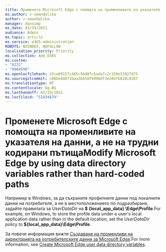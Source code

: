 ```yaml
---
title: Променете Microsoft Edge с помощта на променливите на указателя на данни, а не на трудни кодирани пътища
ms.author: v-smandalika
author: v-smandalika
manager: dansimp
ms.date: 03/19/2021
audience: Admin
ms.topic: article
ms.service: o365-administration
ROBOTS: NOINDEX, NOFOLLOW
localization_priority: Priority
ms.collection: Adm_O365
ms.custom:
- "8222"
- "9004596"
ms.openlocfilehash: 23ce69157c465c56d0fc5ada7c2c159e3192fd75
ms.sourcegitcommit: c08bed4071baa3bb5879496df3ed44fb828c8367
ms.translationtype: MT
ms.contentlocale: bg-BG
ms.lasthandoff: 03/19/2021
ms.locfileid: "51034879"
---
```

# <a name="modify-microsoft-edge-by-using-data-directory-variables-rather-than-hard-coded-paths"></a><span data-ttu-id="09293-102">Променете Microsoft Edge с помощта на променливите на указателя на данни, а не на трудни кодирани пътища</span><span class="sxs-lookup"><span data-stu-id="09293-102">Modify Microsoft Edge by using data directory variables rather than hard-coded paths</span></span>

<span data-ttu-id="09293-103">Например в Windows, за да съхраните профилните данни под локалните данни на потребителя, а не в местоположението по подразбиране, задайте правилата за *UserDataDir* на **$ {local_app_data} \Edge\Profile**.</span><span class="sxs-lookup"><span data-stu-id="09293-103">For example, on Windows, to store the profile data under a user's local application data rather than in the default location, set the *UserDataDir* policy to **${local_app_data}\Edge\Profile**.</span></span>

<span data-ttu-id="09293-104">За повече информация вижте [Създаване на променливи на директорията на потребителските данни за Microsoft Edge](https://docs.microsoft.com/deployedge/microsoft-edge-policies).</span><span class="sxs-lookup"><span data-stu-id="09293-104">For more information, see [Create Microsoft Edge user data directory variables](https://docs.microsoft.com/deployedge/microsoft-edge-policies).</span></span>